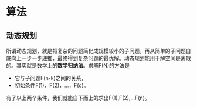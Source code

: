 # 算法

## 动态规划

所谓动态规划，就是把复杂的问题简化成规模较小的子问题，再从简单的子问题自底向上一步一步递推，最终得到复杂问题的最优解。动态规划能用于解空间是离散的。其实就是数学上的**数学归纳法**。求解F(N)的方法是

* 它与子问题F(n-k)之间的关系，
* 初始条件F(1)，F(2)，...，F(c)。

有了以上两个条件，我们就能自下而上的求出F(1),F(2),...F(n)。